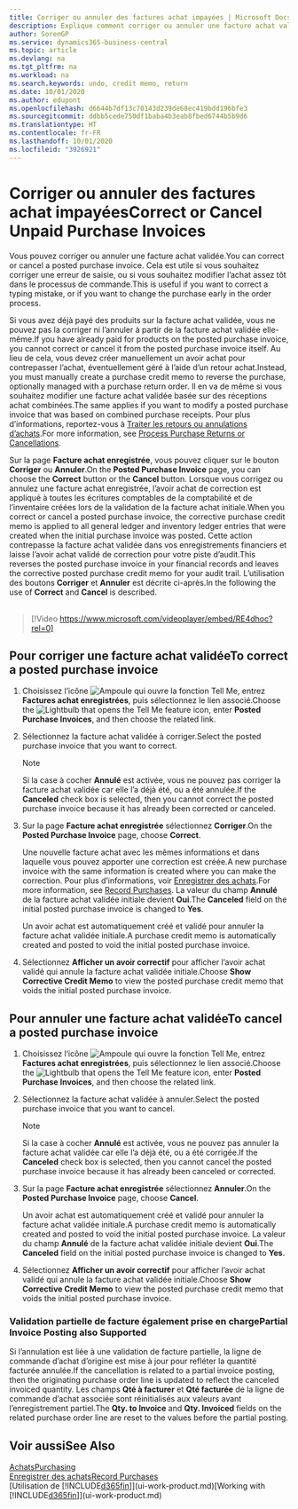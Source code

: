 ```yaml
---
title: Corriger ou annuler des factures achat impayées | Microsoft Docs
description: Explique comment corriger ou annuler une facture achat validée et créer automatiquement un avoir achat.
author: SorenGP
ms.service: dynamics365-business-central
ms.topic: article
ms.devlang: na
ms.tgt_pltfrm: na
ms.workload: na
ms.search.keywords: undo, credit memo, return
ms.date: 10/01/2020
ms.author: edupont
ms.openlocfilehash: d6644b7df13c70143d239de68ec419bdd196bfe3
ms.sourcegitcommit: ddbb5cede750df1baba4b3eab8fbed6744b5b9d6
ms.translationtype: HT
ms.contentlocale: fr-FR
ms.lasthandoff: 10/01/2020
ms.locfileid: "3926921"
---
```

# <a name="correct-or-cancel-unpaid-purchase-invoices"></a><span data-ttu-id="4e44c-103">Corriger ou annuler des factures achat impayées</span><span class="sxs-lookup"><span data-stu-id="4e44c-103">Correct or Cancel Unpaid Purchase Invoices</span></span>

<span data-ttu-id="4e44c-104">Vous pouvez corriger ou annuler une facture achat validée.</span><span class="sxs-lookup"><span data-stu-id="4e44c-104">You can correct or cancel a posted purchase invoice.</span></span> <span data-ttu-id="4e44c-105">Cela est utile si vous souhaitez corriger une erreur de saisie, ou si vous souhaitez modifier l’achat assez tôt dans le processus de commande.</span><span class="sxs-lookup"><span data-stu-id="4e44c-105">This is useful if you want to correct a typing mistake, or if you want to change the purchase early in the order process.</span></span>

<span data-ttu-id="4e44c-106">Si vous avez déjà payé des produits sur la facture achat validée, vous ne pouvez pas la corriger ni l’annuler à partir de la facture achat validée elle-même.</span><span class="sxs-lookup"><span data-stu-id="4e44c-106">If you have already paid for products on the posted purchase invoice, you cannot correct or cancel it from the posted purchase invoice itself.</span></span> <span data-ttu-id="4e44c-107">Au lieu de cela, vous devez créer manuellement un avoir achat pour contrepasser l’achat, éventuellement géré à l’aide d’un retour achat.</span><span class="sxs-lookup"><span data-stu-id="4e44c-107">Instead, you must manually create a purchase credit memo to reverse the purchase, optionally managed with a purchase return order.</span></span> <span data-ttu-id="4e44c-108">Il en va de même si vous souhaitez modifier une facture achat validée basée sur des réceptions achat combinées.</span><span class="sxs-lookup"><span data-stu-id="4e44c-108">The same applies if you want to modify a posted purchase invoice that was based on combined purchase receipts.</span></span> <span data-ttu-id="4e44c-109">Pour plus d’informations, reportez-vous à [Traiter les retours ou annulations d’achats](purchasing-how-process-purchase-returns-cancellations.md).</span><span class="sxs-lookup"><span data-stu-id="4e44c-109">For more information, see [Process Purchase Returns or Cancellations](purchasing-how-process-purchase-returns-cancellations.md).</span></span>

<span data-ttu-id="4e44c-110">Sur la page **Facture achat enregistrée**, vous pouvez cliquer sur le bouton **Corriger** ou **Annuler**.</span><span class="sxs-lookup"><span data-stu-id="4e44c-110">On the **Posted Purchase Invoice** page, you can choose the **Correct** button or the **Cancel** button.</span></span> <span data-ttu-id="4e44c-111">Lorsque vous corrigez ou annulez une facture achat enregistrée, l’avoir achat de correction est appliqué à toutes les écritures comptables de la comptabilité et de l’inventaire créées lors de la validation de la facture achat initiale.</span><span class="sxs-lookup"><span data-stu-id="4e44c-111">When you correct or cancel a posted purchase invoice, the corrective purchase credit memo is applied to all general ledger and inventory ledger entries that were created when the initial purchase invoice was posted.</span></span> <span data-ttu-id="4e44c-112">Cette action contrepasse la facture achat validée dans vos enregistrements financiers et laisse l’avoir achat validé de correction pour votre piste d’audit.</span><span class="sxs-lookup"><span data-stu-id="4e44c-112">This reverses the posted purchase invoice in your financial records and leaves the corrective posted purchase credit memo for your audit trail.</span></span> <span data-ttu-id="4e44c-113">L’utilisation des boutons **Corriger** et **Annuler** est décrite ci-après.</span><span class="sxs-lookup"><span data-stu-id="4e44c-113">In the following the use of **Correct** and **Cancel** is described.</span></span>
<br><br>
> [!Video https://www.microsoft.com/videoplayer/embed/RE4dhoc?rel=0]

## <a name="to-correct-a-posted-purchase-invoice"></a><span data-ttu-id="4e44c-114">Pour corriger une facture achat validée</span><span class="sxs-lookup"><span data-stu-id="4e44c-114">To correct a posted purchase invoice</span></span>
1. <span data-ttu-id="4e44c-115">Choisissez l’icône ![Ampoule qui ouvre la fonction Tell Me](media/ui-search/search_small.png "Dites-moi ce que vous voulez faire"), entrez **Factures achat enregistrées**, puis sélectionnez le lien associé.</span><span class="sxs-lookup"><span data-stu-id="4e44c-115">Choose the ![Lightbulb that opens the Tell Me feature](media/ui-search/search_small.png "Tell me what you want to do") icon, enter **Posted Purchase Invoices**, and then choose the related link.</span></span>  
2. <span data-ttu-id="4e44c-116">Sélectionnez la facture achat validée à corriger.</span><span class="sxs-lookup"><span data-stu-id="4e44c-116">Select the posted purchase invoice that you want to correct.</span></span>  

    > [!NOTE]  
    >   <span data-ttu-id="4e44c-117">Si la case à cocher **Annulé** est activée, vous ne pouvez pas corriger la facture achat validée car elle l’a déjà été, ou a été annulée.</span><span class="sxs-lookup"><span data-stu-id="4e44c-117">If the **Canceled** check box is selected, then you cannot correct the posted purchase invoice because it has already been corrected or canceled.</span></span>
3. <span data-ttu-id="4e44c-118">Sur la page **Facture achat enregistrée** sélectionnez **Corriger**.</span><span class="sxs-lookup"><span data-stu-id="4e44c-118">On the **Posted Purchase Invoice** page, choose **Correct**.</span></span>

    <span data-ttu-id="4e44c-119">Une nouvelle facture achat avec les mêmes informations et dans laquelle vous pouvez apporter une correction est créée.</span><span class="sxs-lookup"><span data-stu-id="4e44c-119">A new purchase invoice with the same information is created where you can make the correction.</span></span> <span data-ttu-id="4e44c-120">Pour plus d’informations, voir [Enregistrer des achats](purchasing-how-record-purchases.md).</span><span class="sxs-lookup"><span data-stu-id="4e44c-120">For more information, see [Record Purchases](purchasing-how-record-purchases.md).</span></span> <span data-ttu-id="4e44c-121">La valeur du champ **Annulé** de la facture achat validée initiale devient **Oui**.</span><span class="sxs-lookup"><span data-stu-id="4e44c-121">The **Canceled** field on the initial posted purchase invoice is changed to **Yes**.</span></span>

    <span data-ttu-id="4e44c-122">Un avoir achat est automatiquement créé et validé pour annuler la facture achat validée initiale.</span><span class="sxs-lookup"><span data-stu-id="4e44c-122">A purchase credit memo is automatically created and posted to void the initial posted purchase invoice.</span></span>
4. <span data-ttu-id="4e44c-123">Sélectionnez **Afficher un avoir correctif** pour afficher l’avoir achat validé qui annule la facture achat validée initiale.</span><span class="sxs-lookup"><span data-stu-id="4e44c-123">Choose **Show Corrective Credit Memo** to view the posted purchase credit memo that voids the initial posted purchase invoice.</span></span>

## <a name="to-cancel-a-posted-purchase-invoice"></a><span data-ttu-id="4e44c-124">Pour annuler une facture achat validée</span><span class="sxs-lookup"><span data-stu-id="4e44c-124">To cancel a posted purchase invoice</span></span>
1. <span data-ttu-id="4e44c-125">Choisissez l’icône ![Ampoule qui ouvre la fonction Tell Me](media/ui-search/search_small.png "Dites-moi ce que vous voulez faire"), entrez **Factures achat enregistrées**, puis sélectionnez le lien associé.</span><span class="sxs-lookup"><span data-stu-id="4e44c-125">Choose the ![Lightbulb that opens the Tell Me feature](media/ui-search/search_small.png "Tell me what you want to do") icon, enter **Posted Purchase Invoices**, and then choose the related link.</span></span>  
2. <span data-ttu-id="4e44c-126">Sélectionnez la facture achat validée à annuler.</span><span class="sxs-lookup"><span data-stu-id="4e44c-126">Select the posted purchase invoice that you want to cancel.</span></span>

    > [!NOTE]  
    >   <span data-ttu-id="4e44c-127">Si la case à cocher **Annulé** est activée, vous ne pouvez pas annuler la facture achat validée car elle l’a déjà été, ou a été corrigée.</span><span class="sxs-lookup"><span data-stu-id="4e44c-127">If the **Canceled** check box is selected, then you cannot cancel the posted purchase invoice because it has already been canceled or corrected.</span></span>
3. <span data-ttu-id="4e44c-128">Sur la page **Facture achat enregistrée** sélectionnez **Annuler**.</span><span class="sxs-lookup"><span data-stu-id="4e44c-128">On the **Posted Purchase Invoice** page, choose **Cancel**.</span></span>

    <span data-ttu-id="4e44c-129">Un avoir achat est automatiquement créé et validé pour annuler la facture achat validée initiale.</span><span class="sxs-lookup"><span data-stu-id="4e44c-129">A purchase credit memo is automatically created and posted to void the initial posted purchase invoice.</span></span> <span data-ttu-id="4e44c-130">La valeur du champ **Annulé** de la facture achat validée initiale devient **Oui**.</span><span class="sxs-lookup"><span data-stu-id="4e44c-130">The **Canceled** field on the initial posted purchase invoice is changed to **Yes**.</span></span>
4. <span data-ttu-id="4e44c-131">Sélectionnez **Afficher un avoir correctif** pour afficher l’avoir achat validé qui annule la facture achat validée initiale.</span><span class="sxs-lookup"><span data-stu-id="4e44c-131">Choose **Show Corrective Credit Memo** to view the posted purchase credit memo that voids the initial posted purchase invoice.</span></span>

### <a name="partial-invoice-posting-also-supported"></a><span data-ttu-id="4e44c-132">Validation partielle de facture également prise en charge</span><span class="sxs-lookup"><span data-stu-id="4e44c-132">Partial Invoice Posting also Supported</span></span>
<span data-ttu-id="4e44c-133">Si l’annulation est liée à une validation de facture partielle, la ligne de commande d’achat d’origine est mise à jour pour refléter la quantité facturée annulée.</span><span class="sxs-lookup"><span data-stu-id="4e44c-133">If the cancellation is related to a partial invoice posting, then the originating purchase order line is updated to reflect the canceled invoiced quantity.</span></span> <span data-ttu-id="4e44c-134">Les champs **Qté à facturer** et **Qté facturée** de la ligne de commande d’achat associée sont réinitialisés aux valeurs avant l’enregistrement partiel.</span><span class="sxs-lookup"><span data-stu-id="4e44c-134">The **Qty. to Invoice** and **Qty. Invoiced** fields on the related purchase order line are reset to the values before the partial posting.</span></span>

## <a name="see-also"></a><span data-ttu-id="4e44c-135">Voir aussi</span><span class="sxs-lookup"><span data-stu-id="4e44c-135">See Also</span></span>
[<span data-ttu-id="4e44c-136">Achats</span><span class="sxs-lookup"><span data-stu-id="4e44c-136">Purchasing</span></span>](purchasing-manage-purchasing.md)  
[<span data-ttu-id="4e44c-137">Enregistrer des achats</span><span class="sxs-lookup"><span data-stu-id="4e44c-137">Record Purchases</span></span>](purchasing-how-record-purchases.md)  
<span data-ttu-id="4e44c-138">[Utilisation de [!INCLUDE[d365fin](includes/d365fin_md.md)]](ui-work-product.md)</span><span class="sxs-lookup"><span data-stu-id="4e44c-138">[Working with [!INCLUDE[d365fin](includes/d365fin_md.md)]](ui-work-product.md)</span></span>
